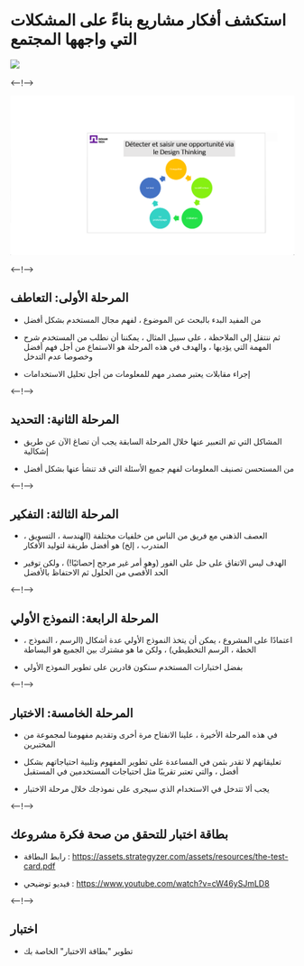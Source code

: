 # استكشف أفكار مشاريع بناءً على المشكلات التي واجهها المجتمع

![](http://douar.tech/dt_assets/session-2/slide-1.png)

<--!-->

![](./assets/Design_Thinking.png)

<--!-->

## المرحلة الأولى: التعاطف

- من المفيد البدء بالبحث عن الموضوع ، لفهم مجال المستخدم بشكل أفضل

- ثم ننتقل إلى الملاحظة ، على سبيل المثال ، يمكننا أن نطلب من المستخدم شرح المهمة التي يؤديها ، والهدف في هذه المرحلة هو الاستماع من أجل فهم أفضل وخصوصا عدم التدخل

- إجراء مقابلات يعتبر مصدر مهم للمعلومات من أجل تحليل الاستخدامات 

<--!-->

## المرحلة الثانية: التحديد

- المشاكل التي تم التعبير عنها خلال المرحلة السابقة يجب أن تصاغ الآن عن طريق إشكالية 

- من المستحسن تصنيف المعلومات لفهم جميع الأسئلة التي قد تنشأ عنها بشكل أفضل

<--!-->

## المرحلة الثالثة: التفكير

- العصف الذهني مع فريق من الناس من خلفيات مختلفة (الهندسة ، التسويق ، المتدرب ، إلخ) هو أفضل طريقة لتوليد الأفكار

- الهدف ليس الاتفاق على حل على الفور (وهو أمر غير مرجح إحصائيًا!) ، ولكن توفير الحد الأقصى من الحلول ثم الاحتفاظ بالأفضل

<--!-->

## المرحلة الرابعة: النموذج الأولي

- اعتمادًا على المشروع ، يمكن أن يتخذ النموذج الأولي عدة أشكال (الرسم ، النموذج ، الخطة ، الرسم التخطيطي) ، ولكن ما هو مشترك بين الجميع هو البساطة

- بفضل اختبارات المستخدم سنكون قادرين على تطوير النموذج الأولي

<--!-->

## المرحلة الخامسة: الاختبار

- في هذه المرحلة الأخيرة ، علينا الانفتاح مرة أخرى وتقديم مفهومنا لمجموعة من المختبرين

- تعليقاتهم لا تقدر بثمن في المساعدة على تطوير المفهوم وتلبية احتياجاتهم بشكل أفضل ، والتي تعتبر تقريبًا مثل احتياجات المستخدمين في المستقبل 

- يجب ألا تتدخل في الاستخدام الذي سيجرى على نموذجك خلال مرحلة الاختبار 

<--!-->

## بطاقة اختبار للتحقق من صحة فكرة مشروعك

- رابط البطاقة : https://assets.strategyzer.com/assets/resources/the-test-card.pdf

- فيديو توضيحي :  https://www.youtube.com/watch?v=cW46ySJmLD8

<--!-->

## اختبار

- تطوير "بطاقة الاختبار" الخاصة بك

